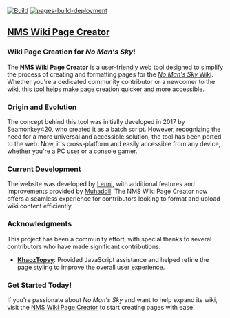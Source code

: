 [![Build](https://github.com/NMSCD/NMSWikiPageCreator/actions/workflows/deploy-all.yml/badge.svg)](https://github.com/NMSCD/NMSWikiPageCreator/actions/workflows/deploy-all.yml) [![pages-build-deployment](https://github.com/NMSCD/NMSWikiPageCreator/actions/workflows/pages/pages-build-deployment/badge.svg)](https://github.com/NMSCD/NMSWikiPageCreator/actions/workflows/pages/pages-build-deployment)
## [NMS Wiki Page Creator](http://wiki.nmscd.com/)
### Wiki Page Creation for *No Man's Sky*!

The **NMS Wiki Page Creator** is a user-friendly web tool designed to simplify the process of creating and formatting pages for the [*No Man's Sky* Wiki](https://nomanssky.fandom.com). Whether you're a dedicated community contributor or a newcomer to the wiki, this tool helps make page creation quicker and more accessible.

### Origin and Evolution

The concept behind this tool was initially developed in 2017 by Seamonkey420, who created it as a batch script. However, recognizing the need for a more universal and accessible solution, the tool has been ported to the web. Now, it's cross-platform and easily accessible from any device, whether you're a PC user or a console gamer.

### Current Development

The website was developed by [Lenni](https://nomanssky.fandom.com/wiki/User:Lenni009), with additional features and improvements provided by [Muhaddil](https://nomanssky.fandom.com/wiki/User:Muhaddil). The NMS Wiki Page Creator now offers a seamless experience for contributors looking to format and upload wiki content efficiently.

### Acknowledgments

This project has been a community effort, with special thanks to several contributors who have made significant contributions:

- **[KhaozTopsy](https://github.com/Khaoz-Topsy)**: Provided JavaScript assistance and helped refine the page styling to improve the overall user experience.

### Get Started Today!

If you're passionate about *No Man's Sky* and want to help expand its wiki, visit the [NMS Wiki Page Creator](http://wiki.nmscd.com/) to start creating pages with ease!